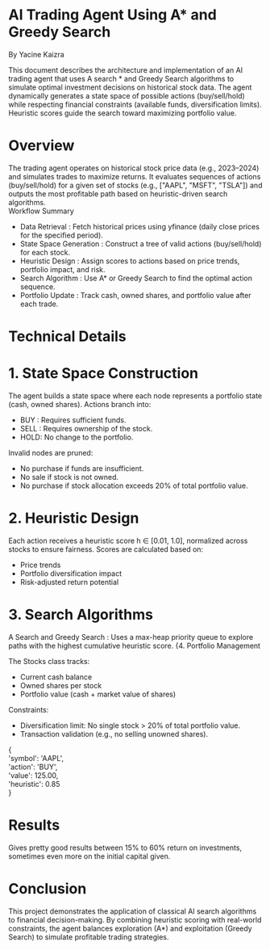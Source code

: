 # AI Trading Agent Using A* and Greedy Search 

By Yacine Kaizra    



This document describes the architecture and implementation of an AI trading agent that uses A  search * and Greedy Search  algorithms to simulate optimal investment decisions on historical stock data. The agent dynamically generates a state space of possible actions (buy/sell/hold) while respecting financial constraints (available funds, diversification limits). Heuristic scores guide the search toward maximizing portfolio value.   
# Overview 

The trading agent operates on historical stock price data (e.g., 2023–2024) and simulates trades to maximize returns. It evaluates sequences of actions (buy/sell/hold) for a given set of stocks (e.g., ["AAPL", "MSFT", "TSLA"]) and outputs the most profitable path based on heuristic-driven search algorithms.   
Workflow Summary 

*  Data Retrieval : Fetch historical prices using yfinance (daily close prices for the specified period).  
* State Space Generation : Construct a tree of valid actions (buy/sell/hold) for each stock.  
*    Heuristic Design : Assign scores to actions based on price trends, portfolio impact, and risk.  
*    Search Algorithm : Use A* or Greedy Search to find the optimal action sequence.  
*    Portfolio Update : Track cash, owned shares, and portfolio value after each trade.
     

# Technical Details 
 # 1. State Space Construction 

The agent builds a state space where each node represents a portfolio state (cash, owned shares). Actions branch into:   

  *  BUY <stock>: Requires sufficient funds.  
   * SELL <stock>: Requires ownership of the stock.  
   * HOLD: No change to the portfolio.
     

Invalid nodes are pruned:   

 *   No purchase if funds are insufficient.  
 *   No sale if stock is not owned.  
   * No purchase if stock allocation exceeds 20% of total portfolio value.
     

# 2. Heuristic Design 

Each action receives a heuristic score h ∈ [0.01, 1.0], normalized across stocks to ensure fairness. Scores are calculated based on:   

*   Price trends  
*  Portfolio diversification impact  
* Risk-adjusted return potential
     
# 3. Search Algorithms 

A  Search and Greedy Search : Uses a max-heap priority queue to explore paths with the highest cumulative heuristic score.
{4. Portfolio Management 

The Stocks class tracks:   

 *   Current cash balance  
  *  Owned shares per stock  
  *  Portfolio value (cash + market value of shares)
     

Constraints:   

  *  Diversification limit: No single stock > 20% of total portfolio value.  
   * Transaction validation (e.g., no selling unowned shares).
     
     
{  
    'symbol': 'AAPL',  
    'action': 'BUY',  
    'value': 125.00,  
    'heuristic': 0.85  
}  
# Results 

Gives pretty good results between 15% to 60%  return on investments, sometimes even more on the initial capital given.   
# Conclusion 

This project demonstrates the application of classical AI search algorithms to financial decision-making. By combining heuristic scoring with real-world constraints, the agent balances exploration (A*) and exploitation (Greedy Search) to simulate profitable trading strategies.   
